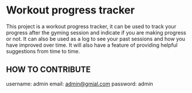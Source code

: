 # Workout progress tracker

This project is a workout progress tracker, it can be used to track your progress after the gyming session and indicate if you are making progress or not. It can also be used as a log to see your past sessions and how you have improved over time. 
It will also have a feature of providing helpful suggestions from time to time.



## HOW TO CONTRIBUTE


username: admin
email: admin@gmial.com
password: admin
